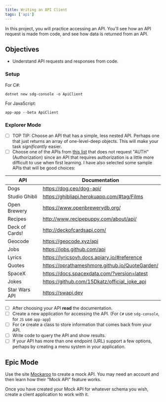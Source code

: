 ```yaml
---
title: Writing an API Client
tags: ['api']
---
```


In this project, you will practice accessing an API. You'll see how an API request is made from code, and see how data is returned from an API.

## Objectives

- Understand API requests and responses from code.

### Setup

For C#:

```shell
dotnet new sdg-console -o ApiClient
```

For JavaScript:

```shell
app-app --beta ApiClient
```

### Explorer Mode

- [ ] TOP TIP: Choose an API that has a simple, less nested API. Perhaps one that just returns an array of one-level-deep objects. This will make your task _significantly_ easier.
- [ ] Choose one of the APIs from [this list](https://github.com/public-apis/public-apis) that does not request "AUTH" (Authorization) since an API that requires authorization is a little more difficult to use when first learning. I have also selected some sample APIs that will be good choices:

| API            | Documentation                                  |
| -------------- | ---------------------------------------------- |
| Dogs           | https://dog.ceo/dog-api/                       |
| Studio Ghibli  | https://ghibliapi.herokuapp.com/#tag/Films     |
| Open Brewery   | https://www.openbrewerydb.org/                 |
| Recipes        | http://www.recipepuppy.com/about/api/          |
| Deck of Cards! | http://deckofcardsapi.com/                     |
| Geocode        | https://geocode.xyz/api                        |
| Jobs           | https://jobs.github.com/api                    |
| Lyrics         | https://lyricsovh.docs.apiary.io/#reference    |
| Quotes         | https://pprathameshmore.github.io/QuoteGarden/ |
| SpaceX         | https://docs.spacexdata.com/?version=latest    |
| Jokes          | https://github.com/15Dkatz/official_joke_api   |
| Star Wars API  | https://swapi.dev                              |

- [ ] After choosing your API **read** the documentation.
- [ ] Create a new application for accessing the API. (For `C#` use `sdg-console`, for `JS` use `app-app`)
- [ ] For `C#` create a class to store information that comes back from your API.
- [ ] Write code to query the API and show results.
- [ ] If your API has more than one endpoint (URL) support a few options, perhaps by creating a menu system in your application.

## Epic Mode

Use the site [Mockaroo](https://mockaroo.com/) to create a mock API. You may need an account and then learn how their "Mock API" feature works.

Once you have created your Mock API for whatever schema you wish, create a client application to work with it.
